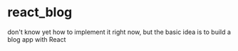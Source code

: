 # react_blog
don't know yet how to implement it right now, but the basic idea is to build a blog app with React
